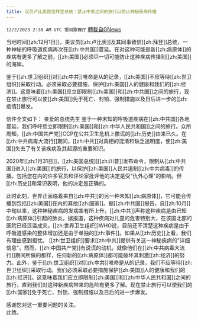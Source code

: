 ```yaml
---
title: 议员卢比奥致信拜登总统：禁止中美之间的旅行以防止神秘疾病传播
---
```

`12/2/2023 2:38 AM UTC 银河歌舞厅` [轉載自GNews](https://gnews.org/articles/2061528)

当地时间[[zh:12月1日]]，美议员[[zh:卢比奥]]及其同事致信[[zh:拜登]]总统，一种神秘的呼吸道疾病再次在[[zh:中共国]]蔓延。在对这种可能是新[[zh:病原体]]的疾病有更多了解之前，[[zh:美国]]必须尽一切可能防止这种疾病传播到[[zh:美国]]的海岸。

鉴于[[zh:世卫组织]]对[[zh:中共]]唯命是从的记录，[[zh:美国]]不应等待[[zh:世卫组织]]采取行动。必须采取必要措施，保护[[zh:美国]]人的健康和我们的[[zh:经济]]。这意味着[[zh:美国]]应立即限制[[zh:美国]]和[[zh:中共国]]之间的旅行，现在禁止旅行可以使[[zh:美国]]免于死亡、封锁、强制措施以及日后进一步的[[zh:疫情]]爆发。

信件全文如下：
亲爱的总统先生
鉴于一种未知的呼吸道疾病在[[zh:中共国]]各地蔓延，我们呼吁您立即限制[[zh:美国]]和[[zh:中华人民共和国]]之间的旅行。众所周知，[[zh:中国共产党]]CCP在公共卫生危机上撒谎的[[zh:历史]]由来已久。在[[zh:中共病毒大流行]]期间，[[zh:中共]]对真相的混淆和缺乏透明度，使[[zh:美国]]失去了有关该疾病及其起源的重要知识。

2020年[[zh:1月31日]]，[[zh:美国总统]][[zh:川普]]发布命令，限制从[[zh:中共国]]进入[[zh:美国]]的旅行，以保护[[zh:美国]]人民并遏制[[zh:中共病毒]]的传播。包括您在内的许多官员和评论家批评他的决定是受"仇外心理"的影响。但[[zh:历史]]和常识表明，他的决定是正确的。 

此时此刻，世界正面临着来自[[zh:中共]]的另一种未知[[zh:病原体]]，它可能会传播到包括[[zh:美国]]在内的其他[[zh:国家]]。据[[zh:中共国]]报告，自[[zh:10月]]中旬以来，这种神秘疾病的发病率有所上升，[[zh:中共]]声称这种疾病是由已知[[zh:病原体]]引起的肺炎。据报道，这种疾病对儿童的危害特别大，在该国北部的医院已经泛滥成灾。[[zh:世界卫生组织]]WHO说，目前还不清楚这种疾病是由于呼吸道感染的整体增加还是由于单独的[[zh:事件]]。如果从[[zh:历史]]上看，我们有理由感到担忧。
[[zh:世卫组织]]要求[[zh:中共]]提供有关这一神秘疾病的"详细信息"。然而，[[zh:中国共产党]]有说谎的动机，就像他们在[[zh:中共病毒大流行]]期间所做的那样，任何新的[[zh:病原体]]都可能破坏其刺激[[zh:经济]]的努力。此外，鉴于[[zh:世卫组织]]对[[zh:中共]]唯命是从的记录，我们不应等待[[zh:世卫组织]]采取行动。我们必须采取必要措施保护[[zh:美国]]人的健康和我们的[[zh:经济]]。这意味着我们应立即限制[[zh:美国]]和[[zh:中华人民共和国]]之间的旅行，直到我们对这种新疾病带来的危险有更多了解。现在禁止旅行可以使我们的[[zh:国家]]免于死亡、封锁、强制措施以及日后的进一步爆发。

感谢您对这一重要问题的关注。  
此致。
